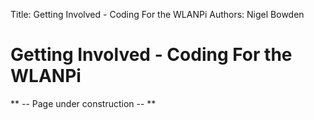 Title: Getting Involved - Coding For the WLANPi
Authors: Nigel Bowden

# Getting Involved - Coding For the WLANPi

** -- Page under construction -- **

<!-- link list -->
[nigel_twitter]: https://twitter.com/wifinigel
[jerry_twitter]: https://twitter.com/jolla


